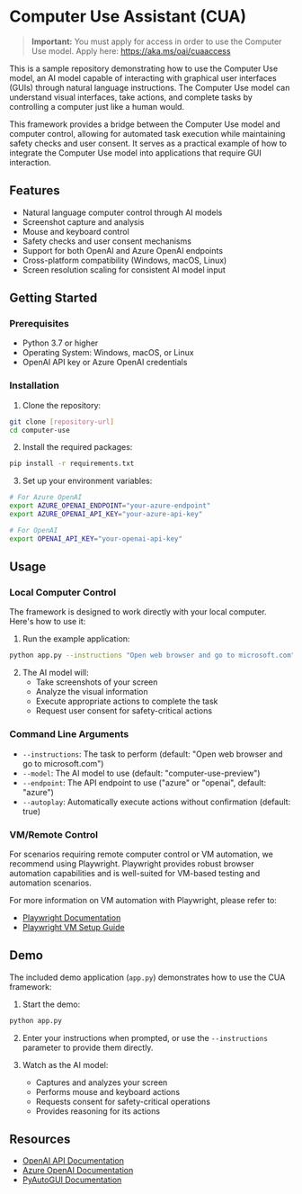 # Computer Use Assistant (CUA)
> **Important:** You must apply for access in order to use the Computer Use model. Apply here: https://aka.ms/oai/cuaaccess

This is a sample repository demonstrating how to use the Computer Use model, an AI model capable of interacting with graphical user interfaces (GUIs) through natural language instructions. The Computer Use model can understand visual interfaces, take actions, and complete tasks by controlling a computer just like a human would.

This framework provides a bridge between the Computer Use model and computer control, allowing for automated task execution while maintaining safety checks and user consent. It serves as a practical example of how to integrate the Computer Use model into applications that require GUI interaction.

## Features

* Natural language computer control through AI models
* Screenshot capture and analysis
* Mouse and keyboard control
* Safety checks and user consent mechanisms
* Support for both OpenAI and Azure OpenAI endpoints
* Cross-platform compatibility (Windows, macOS, Linux)
* Screen resolution scaling for consistent AI model input

## Getting Started

### Prerequisites

* Python 3.7 or higher
* Operating System: Windows, macOS, or Linux
* OpenAI API key or Azure OpenAI credentials

### Installation

1. Clone the repository:
```bash
git clone [repository-url]
cd computer-use
```

2. Install the required packages:
```bash
pip install -r requirements.txt
```

3. Set up your environment variables:
```bash
# For Azure OpenAI
export AZURE_OPENAI_ENDPOINT="your-azure-endpoint"
export AZURE_OPENAI_API_KEY="your-azure-api-key"

# For OpenAI
export OPENAI_API_KEY="your-openai-api-key"
```

## Usage

### Local Computer Control

The framework is designed to work directly with your local computer. Here's how to use it:

1. Run the example application:
```bash
python app.py --instructions "Open web browser and go to microsoft.com"
```

2. The AI model will:
   - Take screenshots of your screen
   - Analyze the visual information
   - Execute appropriate actions to complete the task
   - Request user consent for safety-critical actions

### Command Line Arguments

* `--instructions`: The task to perform (default: "Open web browser and go to microsoft.com")
* `--model`: The AI model to use (default: "computer-use-preview")
* `--endpoint`: The API endpoint to use ("azure" or "openai", default: "azure")
* `--autoplay`: Automatically execute actions without confirmation (default: true)

### VM/Remote Control

For scenarios requiring remote computer control or VM automation, we recommend using Playwright. Playwright provides robust browser automation capabilities and is well-suited for VM-based testing and automation scenarios.

For more information on VM automation with Playwright, please refer to:
* [Playwright Documentation](https://playwright.dev/docs/intro)
* [Playwright VM Setup Guide](https://playwright.dev/docs/ci-intro)

## Demo

The included demo application (`app.py`) demonstrates how to use the CUA framework:

1. Start the demo:
```bash
python app.py
```

2. Enter your instructions when prompted, or use the `--instructions` parameter to provide them directly.

3. Watch as the AI model:
   - Captures and analyzes your screen
   - Performs mouse and keyboard actions
   - Requests consent for safety-critical operations
   - Provides reasoning for its actions

## Resources

* [OpenAI API Documentation](https://platform.openai.com/docs/api-reference)
* [Azure OpenAI Documentation](https://learn.microsoft.com/en-us/azure/ai-services/openai/)
* [PyAutoGUI Documentation](https://pyautogui.readthedocs.io/)
